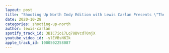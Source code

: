 ```yaml
---
layout: post
title: "Shooting Up North Indy Edition with Lewis Carlan Presents \"The Upperclassman\" Jefferson James"
date: 2020-10-28
categories: shooting-up-north
author: lewis-carlan
spotify_track_id: 3BIC7io17Lq78BVcdT0njX
youtube_video_id: -ylEVBsN6Ik
apple_track_id: 1000502258087
---
```

